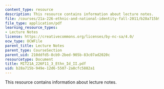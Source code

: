```yaml
---
content_type: resource
description: This resource contains information about lecture notes.
file: /courses/21a-226-ethnic-and-national-identity-fall-2011/b28a715b949e12d655072a8cfc5882a1_MIT21A_226F11_3_Ethn_Id_II.pdf
file_type: application/pdf
learning_resource_types:
- Lecture Notes
license: https://creativecommons.org/licenses/by-nc-sa/4.0/
ocw_type: OCWFile
parent_title: Lecture Notes
parent_type: CourseSection
parent_uid: 210ddfd5-8cb9-2bed-905b-83c07ad2020c
resourcetype: Document
title: MIT21A_226F11_3_Ethn_Id_II.pdf
uid: b28a715b-949e-12d6-5507-2a8cfc5882a1
---
```

This resource contains information about lecture notes.